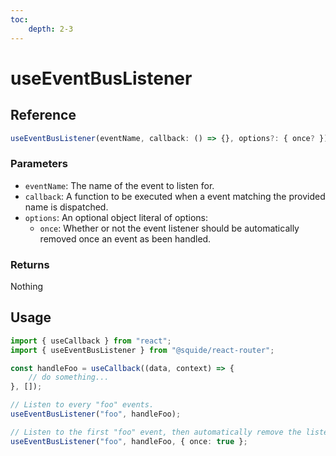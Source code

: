 ```yaml
---
toc:
    depth: 2-3
---
```


# useEventBusListener

## Reference

```ts
useEventBusListener(eventName, callback: () => {}, options?: { once? })
```

### Parameters

- `eventName`: The name of the event to listen for.
- `callback`: A function to be executed when a event matching the provided name is dispatched.
- `options`: An optional object literal of options:
    - `once`: Whether or not the event listener should be automatically removed once an event as been handled.

### Returns

Nothing

## Usage

```ts
import { useCallback } from "react";
import { useEventBusListener } from "@squide/react-router";

const handleFoo = useCallback((data, context) => {
    // do something...
}, []);

// Listen to every "foo" events.
useEventBusListener("foo", handleFoo);

// Listen to the first "foo" event, then automatically remove the listener.
useEventBusListener("foo", handleFoo, { once: true };
```
